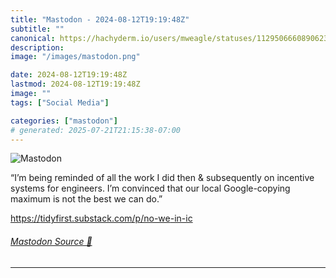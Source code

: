 ```yaml
---
title: "Mastodon - 2024-08-12T19:19:48Z"
subtitle: ""
canonical: https://hachyderm.io/users/mweagle/statuses/112950666089062395
description:
image: "/images/mastodon.png"

date: 2024-08-12T19:19:48Z
lastmod: 2024-08-12T19:19:48Z
image: ""
tags: ["Social Media"]

categories: ["mastodon"]
# generated: 2025-07-21T21:15:38-07:00
---
```

![Mastodon](/images/mastodon.png)

<p>“I’m being reminded of all the work I did then &amp; subsequently on incentive systems for engineers. I’m convinced that our local Google-copying maximum is not the best we can do.”</p><p><a href="https://tidyfirst.substack.com/p/no-we-in-ic" target="_blank" rel="nofollow noopener noreferrer" translate="no"><span class="invisible">https://</span><span class="ellipsis">tidyfirst.substack.com/p/no-we</span><span class="invisible">-in-ic</span></a></p>


###### [Mastodon Source 🐘](https://hachyderm.io/@mweagle/112950666089062395)

___

